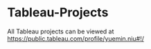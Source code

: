 # Tableau-Projects
All Tableau projects can be viewed at https://public.tableau.com/profile/yuemin.niu#!/
